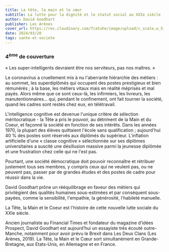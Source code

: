 ```yaml
---
title: La tête, la main et le cœur
subtitle: La lutte pour la dignité et le statut social au XXIe siècle
author: David Goodhart
publisher: Les Arènes
cover_url: https://res.cloudinary.com/fcatuhe/image/upload/c_scale,w_512/v1711899163/raphaele-rodellar.fr/bibliotheque/9791037502490.jpg
date: 2024/03/20
tags: sante-et-societe
---
```


### 4<sup>ème</sup> de couverture

« Les super-intelligents devraient être nos serviteurs, pas nos maîtres. »

Le coronavirus a cruellement mis à nu l'aberrante hiérarchie des métiers : au sommet, les superdiplômés qui occupent des postes prestigieux et bien rémunérés ; à la base, les métiers vitaux mais en réalité méprisés et mal payés. Alors même que ce sont ceux-là, les infirmiers, les livreurs, les manutentionnaires... qui, pendant le confinement, ont fait tourner la société, quand les cadres sont restés chez eux, en télétravail.

L'intelligence cognitive est devenue l'unique critère de sélection méritocratique - la Tête a pris le pouvoir, au détriment de la Main et du Coeur, et façonné la société en fonction de ses intérêts. Dans les années 1970, la plupart des élèves quittaient l'école sans qualification ; aujourd'hui 40 % des postes sont réservés aux diplômés du supérieur. L'inflation artificielle d'une « classe cognitive » sélectionnée sur ses diplômes universitaires a suscité une désillusion massive parmi la jeunesse diplômée et une frustration chez celle qui ne l'est pas.

Pourtant, une société démocratique doit pouvoir reconnaître et rétribuer justement tous ses membres, y compris ceux qui ne veulent pas, ou ne peuvent pas, passer par de grandes études et des postes de cadre pour réussir dans la vie.

David Goodhart prône un rééquilibrage en faveur des métiers qui privilégient des qualités humaines sous-estimées et par conséquent sous-payées, comme la sensibilité, l'empathie, la générosité, l'habileté manuelle.

La Tête, la Main et le Coeur est l'histoire de cette nouvelle lutte sociale du XXIe siècle.

Ancien journaliste au Financial Times et fondateur du magazine d’idées Prospect, David Goodhart est aujourd’hui un essayiste très écouté outre-Manche, notamment pour avoir prévu le Brexit dans Les Deux Clans (Les Arènes, 2019). La Tête, la Main et le Cœur sort simultanément en Grande-Bretagne, aux Etats-Unis, en Allemagne et en France.
